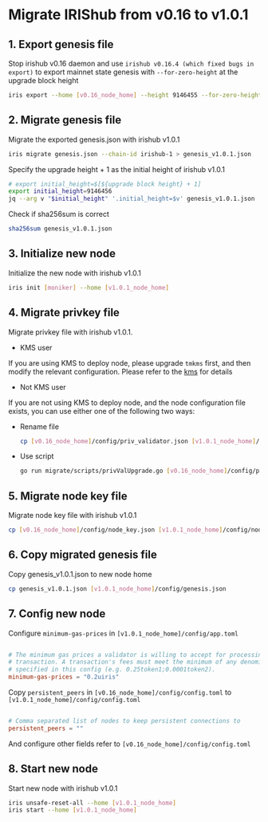 # Migrate IRIShub from v0.16 to v1.0.1

## 1. Export genesis file

Stop irishub v0.16 daemon and use `irishub v0.16.4 (which fixed bugs in export)` to export mainnet state genesis with `--for-zero-height` at the upgrade block height

```bash
iris export --home [v0.16_node_home] --height 9146455 --for-zero-height
```

## 2. Migrate genesis file

Migrate the exported genesis.json with irishub v1.0.1

```bash
iris migrate genesis.json --chain-id irishub-1 > genesis_v1.0.1.json
```

Specify the upgrade height + 1 as the initial height of irishub v1.0.1

```bash
# export initial_height=$[${upgrade block height} + 1]
export initial_height=9146456
jq --arg v "$initial_height" '.initial_height=$v' genesis_v1.0.1.json | sponge genesis_v1.0.1.json
```

Check if sha256sum is correct

```bash
sha256sum genesis_v1.0.1.json
```

## 3. Initialize new node

Initialize the new node with irishub v1.0.1

```bash
iris init [moniker] --home [v1.0.1_node_home]
```

## 4. Migrate privkey file

Migrate privkey file with irishub v1.0.1.

- KMS user

If you are using KMS to deploy node, please upgrade `tmkms` first, and then modify the relevant configuration. Please refer to the [kms](../tools/kms.md) for details

- Not KMS user

If you are not using KMS to deploy node, and the node configuration file exists, you can use either one of the following two ways:

  - Rename file
  
    ```bash
    cp [v0.16_node_home]/config/priv_validator.json [v1.0.1_node_home]/config/priv_validator_key.json
    ```

  - Use script

    ```bash
    go run migrate/scripts/privValUpgrade.go [v0.16_node_home]/config/priv_validator.json [v1.0.1_node_home]/config/priv_validator_key.json [v1.0.1_node_home]/data/priv_validator_state.json
    ```

## 5. Migrate node key file

Migrate node key file with irishub v1.0.1

```bash
cp [v0.16_node_home]/config/node_key.json [v1.0.1_node_home]/config/node_key.json
```

## 6. Copy migrated genesis file

Copy genesis_v1.0.1.json to new node home

```bash
cp genesis_v1.0.1.json [v1.0.1_node_home]/config/genesis.json
```

## 7. Config new node

Configure `minimum-gas-prices` in `[v1.0.1_node_home]/config/app.toml`

```toml

# The minimum gas prices a validator is willing to accept for processing a
# transaction. A transaction's fees must meet the minimum of any denomination
# specified in this config (e.g. 0.25token1;0.0001token2).
minimum-gas-prices = "0.2uiris"

```

Copy `persistent_peers` in `[v0.16_node_home]/config/config.toml` to `[v1.0.1_node_home]/config/config.toml`

```toml

# Comma separated list of nodes to keep persistent connections to
persistent_peers = ""

```

And configure other fields refer to `[v0.16_node_home]/config/config.toml`

## 8. Start new node

Start new node with irishub v1.0.1

```bash
iris unsafe-reset-all --home [v1.0.1_node_home]
iris start --home [v1.0.1_node_home]
```

